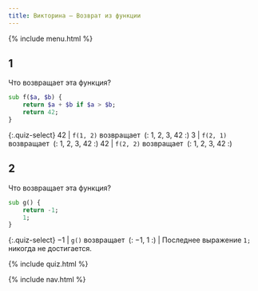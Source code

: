 ```yaml
---
title: Викторина — Возврат из функции
---
```


{% include menu.html %}

## 1

Что возвращает эта функция?

```raku
sub f($a, $b) {
    return $a + $b if $a > $b;
    return 42;
}
```

{:.quiz-select}
42 | `f(1, 2)` возвращает&nbsp; (: 1, 2, 3, 42 :)
3 | `f(2, 1)` возвращает&nbsp; (: 1, 2, 3, 42 :)
42 | `f(2, 2)` возвращает&nbsp; (: 1, 2, 3, 42 :)

## 2

Что возвращает эта функция?

```raku
sub g() {
    return -1;
    1;
}
```

{:.quiz-select}
−1 | `g()` возвращает&nbsp; (: −1, 1 :) | Последнее выражение `1;` никогда не достигается.


{% include quiz.html %}

{% include nav.html %}
